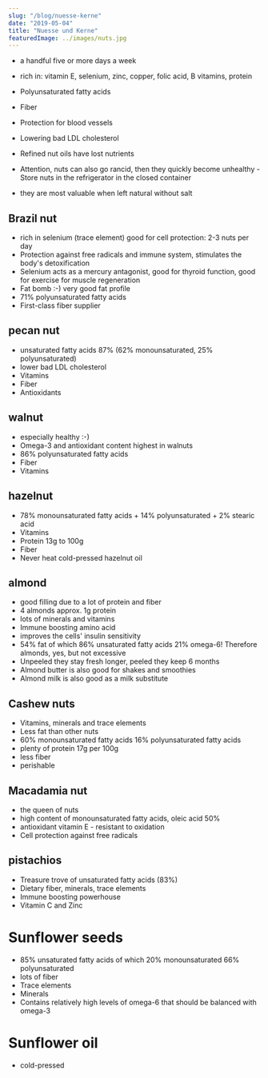 ```yaml
---
slug: "/blog/nuesse-kerne"
date: "2019-05-04"
title: "Nuesse und Kerne"
featuredImage: ../images/nuts.jpg
---
```

* a handful five or more days a week
* rich in: vitamin E, selenium, zinc, copper, folic acid, B vitamins, protein
* Polyunsaturated fatty acids
* Fiber
* Protection for blood vessels
* Lowering bad LDL cholesterol
* Refined nut oils have lost nutrients

* Attention, nuts can also go rancid, then they quickly become unhealthy -
Store nuts in the refrigerator in the closed container

* they are most valuable when left natural without salt


## Brazil nut
* rich in selenium (trace element) good for cell protection: 2-3 nuts per day
* Protection against free radicals and immune system, stimulates the body's detoxification
* Selenium acts as a mercury antagonist, good for thyroid function, good for exercise for muscle regeneration
* Fat bomb :-) very good fat profile
* 71% polyunsaturated fatty acids
* First-class fiber supplier

## pecan nut
* unsaturated fatty acids 87% (62% monounsaturated, 25% polyunsaturated)
* lower bad LDL cholesterol
* Vitamins
* Fiber
* Antioxidants

## walnut
* especially healthy :-)
* Omega-3 and antioxidant content highest in walnuts
* 86% polyunsaturated fatty acids
* Fiber
* Vitamins


## hazelnut
* 78% monounsaturated fatty acids + 14% polyunsaturated + 2% stearic acid
* Vitamins
* Protein 13g to 100g
* Fiber
* Never heat cold-pressed hazelnut oil

## almond
* good filling due to a lot of protein and fiber
* 4 almonds approx. 1g protein
* lots of minerals and vitamins
* Immune boosting amino acid
* improves the cells' insulin sensitivity
* 54% fat of which 86% unsaturated fatty acids 21% omega-6! Therefore almonds, yes, but not excessive
* Unpeeled they stay fresh longer, peeled they keep 6 months
* Almond butter is also good for shakes and smoothies
* Almond milk is also good as a milk substitute

## Cashew nuts
* Vitamins, minerals and trace elements
* Less fat than other nuts
* 60% monounsaturated fatty acids 16% polyunsaturated fatty acids
* plenty of protein 17g per 100g
* less fiber
* perishable

## Macadamia nut
* the queen of nuts
* high content of monounsaturated fatty acids, oleic acid 50%
* antioxidant vitamin E - resistant to oxidation
* Cell protection against free radicals

## pistachios
* Treasure trove of unsaturated fatty acids (83%)
* Dietary fiber, minerals, trace elements
* Immune boosting powerhouse
* Vitamin C and Zinc

# Sunflower seeds
* 85% unsaturated fatty acids of which 20% monounsaturated 66% polyunsaturated
* lots of fiber
* Trace elements
* Minerals
* Contains relatively high levels of omega-6 that should be balanced with omega-3

# Sunflower oil
* cold-pressed